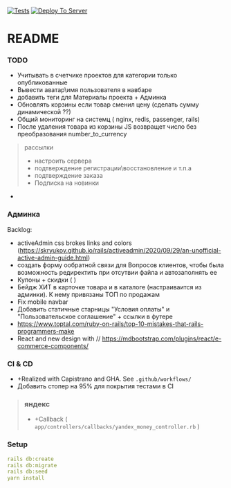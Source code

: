 [![Tests](https://github.com/sasha370/project_store/actions/workflows/ci.yml/badge.svg)](https://github.com/sasha370/project_store/actions/workflows/ci.yml) [![Deploy To Server](https://github.com/sasha370/project_store/actions/workflows/deploy.yml/badge.svg)](https://github.com/sasha370/project_store/actions/workflows/deploy.yml)

# README

### TODO

- Учитывать в счетчике проектов для категории только опубликованные 
- Вывести аватар\имя пользователя в навбаре
- добавить теги для Материалы проекта + Админка
- Обновлять корзины если товар сменил цену (сделать сумму динамической ??)
- Общий мониторинг на системц ( nginx, redis, passenger, rails)
- После удаления товара из корзины JS возвращет число без преобразования  number_to_currency

> рассылки
> - настроить серверa
>- подтверждение регистрации\восстановление и т.п.a
>- подтверждение заказа
>- Подписка на новинки
- 

### Админка


Backlog: 
- activeAdmin css brokes links and colors  (https://skryukov.github.io/rails/activeadmin/2020/09/29/an-unofficial-active-admin-guide.html)
- создать форму ообратной связи для Вопросов клиентов, чтобы была возможность редиректить при отсутвии файла и автозаполнять ее
- Купоны + скидки ( )
- Бейдж ХИТ в карточке товара и в каталоге (настраиваится из админки).   К нему привязаны ТОП по продажам
- Fix mobile navbar
- Добавить статичные старницы "Условия оплаты" и "Пользовательское соглашение" + ссылки в футере
- https://www.toptal.com/ruby-on-rails/top-10-mistakes-that-rails-programmers-make
- React and new design with //  https://mdbootstrap.com/plugins/react/e-commerce-components/

### CI & CD
 - +Realized with Capistrano and GHA. See `.github/workflows/`
 - Добавить стопер на 95% для покрытия тестами в CI

> ### яндекс
> - +Callback  ( `app/controllers/callbacks/yandex_money_controller.rb` )

### Setup
```yaml
rails db:create
rails db:migrate
rails db:seed
yarn install
```

